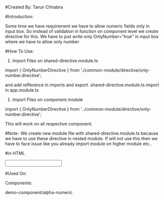 #Created By: Tarun Chhabra

#Introduction:

Some time we have requirement we have to allow numeric fields only in input box. So instead of validation in function on component level we create directive for this. We have to just write only OnlyNumber="true" in input box where we have to allow only number 

#How To Use:

1) Import Files on shared-directive.module.ts 

import { OnlyNumberDirective } from './common-module/directive/only-number.directive';

and add refference in imports and export. shared-directive.module.ts import in app.module.ts

1) Import Files on component.module

import { OnlyNumberDirective } from '../common-module/directive/only-number.directive';

This will work on all respective component. 

#Note-
We create new module file with shared-directive.module.ts  because we have to use these directive in nested module. If will not use this then we have to face issue like you already import module on higher module etc..

#in HTML

<input type="text" OnlyNumber="true">

#Used On: 

Components:

demo-component/alpha-numeric






